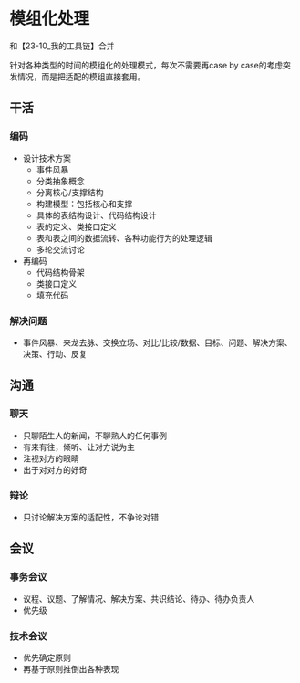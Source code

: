 # 模组化处理

和【23-10_我的工具链】合并



针对各种类型的时间的模组化的处理模式，每次不需要再case by case的考虑突发情况，而是把适配的模组直接套用。

## 干活

### 编码

- 设计技术方案
  - 事件风暴
  - 分类抽象概念
  - 分离核心/支撑结构
  - 构建模型：包括核心和支撑
  - 具体的表结构设计、代码结构设计
  - 表的定义、类接口定义
  - 表和表之间的数据流转、各种功能行为的处理逻辑
  - 多轮交流讨论
- 再编码
  - 代码结构骨架
  - 类接口定义
  - 填充代码



### 解决问题

- 事件风暴、来龙去脉、交换立场、对比/比较/数据、目标、问题、解决方案、决策、行动、反复



## 沟通

### 聊天

- 只聊陌生人的新闻，不聊熟人的任何事例
- 有来有往，倾听、让对方说为主
- 注视对方的眼睛
- 出于对对方的好奇

### 辩论

- 只讨论解决方案的适配性，不争论对错



## 会议

### 事务会议

- 议程、议题、了解情况、解决方案、共识结论、待办、待办负责人
- 优先级



### 技术会议

- 优先确定原则
- 再基于原则推倒出各种表现





